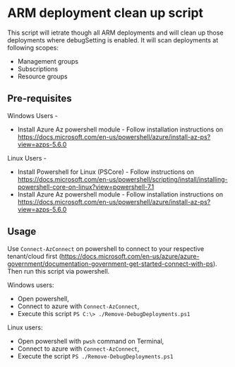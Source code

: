 # ARM deployment clean up script

This script will ietrate though all ARM deployments and will clean up those deployments where debugSetting is enabled. It will scan deployments at following scopes:
- Management groups
- Subscriptions
- Resource groups

## Pre-requisites

Windows Users -
- Install Azure Az powershell module - Follow installation instructions on https://docs.microsoft.com/en-us/powershell/azure/install-az-ps?view=azps-5.6.0

Linux Users -
- Install Powershell for Linux (PSCore) - Follow instructions on https://docs.microsoft.com/en-us/powershell/scripting/install/installing-powershell-core-on-linux?view=powershell-7.1
- Install Azure Az powershell module - Follow installation instructions on https://docs.microsoft.com/en-us/powershell/azure/install-az-ps?view=azps-5.6.0

## Usage

Use `Connect-AzConnect` on powershell to connect to your respective tenant/cloud first (https://docs.microsoft.com/en-us/azure/azure-government/documentation-government-get-started-connect-with-ps). Then run this script via powershell.

Windows users: 
- Open powershell,
- Connect to azure with `Connect-AzConnect`,
- Execute this script `PS C:\> ./Remove-DebugDeployments.ps1`

Linux users: 
- Open powershell with `pwsh` command on Terminal,
- Connect to azure with `Connect-AzConnect`, 
- Execute the script `PS ./Remove-DebugDeployments.ps1`
